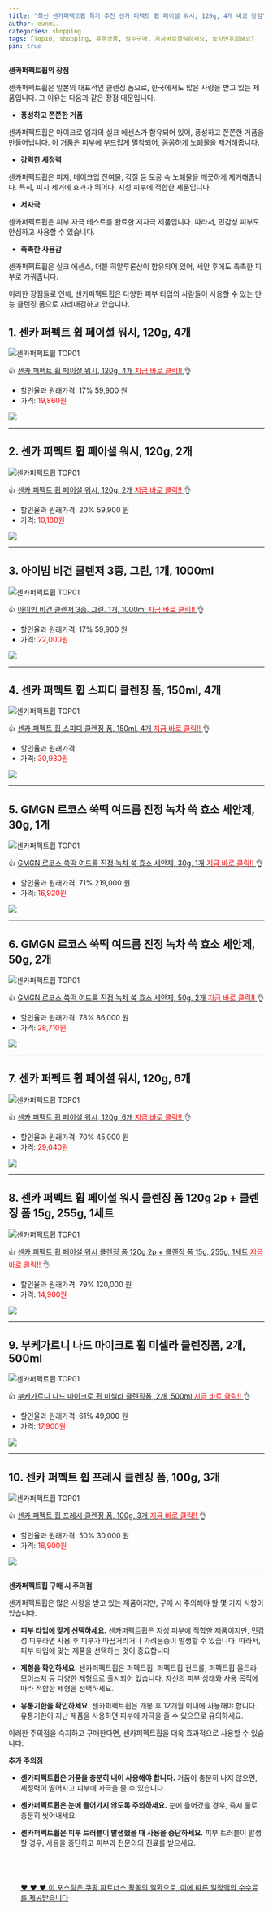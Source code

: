 ```yaml
---
title: "최신 센카퍼펙트휩 특가 추천 센카 퍼펙트 휩 페이셜 워시, 120g, 4개 비교 장점"
author: eunmi.
categories: shopping
tags: [Top10, shopping, 유행상품, 필수구매, 지금바로클릭하세요, 놓치면후회해요]
pin: true
---
```

**센카퍼펙트휩의 장점**

센카퍼펙트휩은 일본의 대표적인 클렌징 폼으로, 한국에서도 많은 사랑을 받고 있는 제품입니다. 그 이유는 다음과 같은 장점 때문입니다.

* **풍성하고 쫀쫀한 거품**

센카퍼펙트휩은 마이크로 입자의 실크 에센스가 함유되어 있어, 풍성하고 쫀쫀한 거품을 만들어냅니다. 이 거품은 피부에 부드럽게 밀착되어, 꼼꼼하게 노폐물을 제거해줍니다.

* **강력한 세정력**

센카퍼펙트휩은 피지, 메이크업 잔여물, 각질 등 모공 속 노폐물을 깨끗하게 제거해줍니다. 특히, 피지 제거에 효과가 뛰어나, 지성 피부에 적합한 제품입니다.

* **저자극**

센카퍼펙트휩은 피부 자극 테스트를 완료한 저자극 제품입니다. 따라서, 민감성 피부도 안심하고 사용할 수 있습니다.

* **촉촉한 사용감**

센카퍼펙트휩은 실크 에센스, 더블 히알루론산이 함유되어 있어, 세안 후에도 촉촉한 피부로 가꿔줍니다.

이러한 장점들로 인해, 센카퍼펙트휩은 다양한 피부 타입의 사람들이 사용할 수 있는 만능 클렌징 폼으로 자리매김하고 있습니다.

   

## 1. 센카 퍼펙트 휩 페이셜 워시, 120g, 4개

![센카퍼펙트휩 TOP01](https://thumbnail10.coupangcdn.com/thumbnails/remote/230x230ex/image/retail/images/d53d93f3-bc9d-4d1a-a8c7-d006b7124f882695727988806790552.png)


👍 [센카 퍼펙트 휩 페이셜 워시, 120g, 4개 <font color=red> 지금 바로 클릭!! </font> ](https://link.coupang.com/re/AFFSDP?lptag=AF3617701&subid=GithubCoopas&pageKey=7151226287&traceid=V0-153&itemId=19170943585&vendorItemId=86289146923) 👌 


- 할인율과 원래가격: 17%  59,900   원
- 가격: <span style='color:red'>19,860원</span>

[![](/discount_price.png)](https://link.coupang.com/re/AFFSDP?lptag=AF3617701&subid=GithubCoopas&pageKey=7151226287&traceid=V0-153&itemId=19170943585&vendorItemId=86289146923)

---


   

## 2. 센카 퍼펙트 휩 페이셜 워시, 120g, 2개

![센카퍼펙트휩 TOP01](https://thumbnail6.coupangcdn.com/thumbnails/remote/230x230ex/image/retail/images/2102734568127553-088c9ea6-7229-4341-9100-c3c5cdd7e5e0.jpg)


👍 [센카 퍼펙트 휩 페이셜 워시, 120g, 2개 <font color=red> 지금 바로 클릭!! </font> ](https://link.coupang.com/re/AFFSDP?lptag=AF3617701&subid=GithubCoopas&pageKey=7151226287&traceid=V0-153&itemId=19839595805&vendorItemId=85136092507) 👌 


- 할인율과 원래가격: 20%  59,900   원
- 가격: <span style='color:red'>10,180원</span>

[![](/discount_price.png)](https://link.coupang.com/re/AFFSDP?lptag=AF3617701&subid=GithubCoopas&pageKey=7151226287&traceid=V0-153&itemId=19839595805&vendorItemId=85136092507)

---


   

## 3. 아이빔 비건 클렌저 3종, 그린, 1개, 1000ml

![센카퍼펙트휩 TOP01](https://thumbnail8.coupangcdn.com/thumbnails/remote/230x230ex/image/vendor_inventory/0b13/8672c9282c924fd78c4ec207e0142a334f61a62e0a1a2dfa71c8186f2c72.jpg)


👍 [아이빔 비건 클렌저 3종, 그린, 1개, 1000ml <font color=red> 지금 바로 클릭!! </font> ](https://link.coupang.com/re/AFFSDP?lptag=AF3617701&subid=GithubCoopas&pageKey=7594842926&traceid=V0-153&itemId=20077329360&vendorItemId=87474804162) 👌 


- 할인율과 원래가격: 17%  59,900   원
- 가격: <span style='color:red'>22,000원</span>

[![](/discount_price.png)](https://link.coupang.com/re/AFFSDP?lptag=AF3617701&subid=GithubCoopas&pageKey=7594842926&traceid=V0-153&itemId=20077329360&vendorItemId=87474804162)

---


   

## 4. 센카 퍼펙트 휩 스피디 클렌징 폼, 150ml, 4개

![센카퍼펙트휩 TOP01](https://thumbnail9.coupangcdn.com/thumbnails/remote/230x230ex/image/retail/images/0cffa0bf-edda-4306-b5f2-0a47ad4ae5a65775316140701756727.png)


👍 [센카 퍼펙트 휩 스피디 클렌징 폼, 150ml, 4개 <font color=red> 지금 바로 클릭!! </font> ](https://link.coupang.com/re/AFFSDP?lptag=AF3617701&subid=GithubCoopas&pageKey=7263059298&traceid=V0-153&itemId=19170942339&vendorItemId=86289670157) 👌 


- 할인율과 원래가격: 
- 가격: <span style='color:red'>30,930원</span>

[![](/discount_price.png)](https://link.coupang.com/re/AFFSDP?lptag=AF3617701&subid=GithubCoopas&pageKey=7263059298&traceid=V0-153&itemId=19170942339&vendorItemId=86289670157)

---


   

## 5. GMGN 르코스 쑥떡 여드름 진정 녹차 쑥 효소 세안제, 30g, 1개

![센카퍼펙트휩 TOP01](https://thumbnail7.coupangcdn.com/thumbnails/remote/230x230ex/image/vendor_inventory/2436/9de600f4f30581f36ae76804c1eb2d13b475169af8462fd123a7094cb37d.jpg)


👍 [GMGN 르코스 쑥떡 여드름 진정 녹차 쑥 효소 세안제, 30g, 1개 <font color=red> 지금 바로 클릭!! </font> ](https://link.coupang.com/re/AFFSDP?lptag=AF3617701&subid=GithubCoopas&pageKey=7664928863&traceid=V0-153&itemId=20430443536&vendorItemId=85765913085) 👌 


- 할인율과 원래가격: 71%  219,000   원
- 가격: <span style='color:red'>16,920원</span>

[![](/discount_price.png)](https://link.coupang.com/re/AFFSDP?lptag=AF3617701&subid=GithubCoopas&pageKey=7664928863&traceid=V0-153&itemId=20430443536&vendorItemId=85765913085)

---


   

## 6. GMGN 르코스 쑥떡 여드름 진정 녹차 쑥 효소 세안제, 50g, 2개

![센카퍼펙트휩 TOP01](https://thumbnail9.coupangcdn.com/thumbnails/remote/230x230ex/image/vendor_inventory/724c/1fa6c2238eee38c06a0149ca5822ad34123658d2fa0394fe9a843fceab01.jpg)


👍 [GMGN 르코스 쑥떡 여드름 진정 녹차 쑥 효소 세안제, 50g, 2개 <font color=red> 지금 바로 클릭!! </font> ](https://link.coupang.com/re/AFFSDP?lptag=AF3617701&subid=GithubCoopas&pageKey=7664928863&traceid=V0-153&itemId=20430443384&vendorItemId=86826831364) 👌 


- 할인율과 원래가격: 78%  86,000   원
- 가격: <span style='color:red'>28,710원</span>

[![](/discount_price.png)](https://link.coupang.com/re/AFFSDP?lptag=AF3617701&subid=GithubCoopas&pageKey=7664928863&traceid=V0-153&itemId=20430443384&vendorItemId=86826831364)

---


   

## 7. 센카 퍼펙트 휩 페이셜 워시, 120g, 6개

![센카퍼펙트휩 TOP01](https://thumbnail8.coupangcdn.com/thumbnails/remote/230x230ex/image/retail/images/6daca9ee-1a32-4c52-97bf-2e342093364c7694158530565063728.png)


👍 [센카 퍼펙트 휩 페이셜 워시, 120g, 6개 <font color=red> 지금 바로 클릭!! </font> ](https://link.coupang.com/re/AFFSDP?lptag=AF3617701&subid=GithubCoopas&pageKey=7151226287&traceid=V0-153&itemId=19170943713&vendorItemId=86289147070) 👌 


- 할인율과 원래가격: 70%  45,000   원
- 가격: <span style='color:red'>29,040원</span>

[![](/discount_price.png)](https://link.coupang.com/re/AFFSDP?lptag=AF3617701&subid=GithubCoopas&pageKey=7151226287&traceid=V0-153&itemId=19170943713&vendorItemId=86289147070)

---


   

## 8. 센카 퍼펙트 휩 페이셜 워시 클렌징 폼 120g 2p + 클렌징 폼 15g, 255g, 1세트

![센카퍼펙트휩 TOP01](https://thumbnail6.coupangcdn.com/thumbnails/remote/230x230ex/image/retail/images/2023/09/11/10/3/e7ff47b3-2cba-46bf-ac29-ea912c38e374.jpg)


👍 [센카 퍼펙트 휩 페이셜 워시 클렌징 폼 120g 2p + 클렌징 폼 15g, 255g, 1세트 <font color=red> 지금 바로 클릭!! </font> ](https://link.coupang.com/re/AFFSDP?lptag=AF3617701&subid=GithubCoopas&pageKey=7225397689&traceid=V0-153&itemId=18320618668&vendorItemId=87147729799) 👌 


- 할인율과 원래가격: 79%  120,000   원
- 가격: <span style='color:red'>14,900원</span>

[![](/discount_price.png)](https://link.coupang.com/re/AFFSDP?lptag=AF3617701&subid=GithubCoopas&pageKey=7225397689&traceid=V0-153&itemId=18320618668&vendorItemId=87147729799)

---


   

## 9. 부케가르니 나드 마이크로 휩 미셀라 클렌징폼, 2개, 500ml

![센카퍼펙트휩 TOP01](https://thumbnail10.coupangcdn.com/thumbnails/remote/230x230ex/image/retail/images/4695708565134033-52278ddc-71c7-46e9-bf75-2f4234754dec.jpg)


👍 [부케가르니 나드 마이크로 휩 미셀라 클렌징폼, 2개, 500ml <font color=red> 지금 바로 클릭!! </font> ](https://link.coupang.com/re/AFFSDP?lptag=AF3617701&subid=GithubCoopas&pageKey=7227798281&traceid=V0-153&itemId=18332611418&vendorItemId=85477118454) 👌 


- 할인율과 원래가격: 61%  49,900   원
- 가격: <span style='color:red'>17,900원</span>

[![](/discount_price.png)](https://link.coupang.com/re/AFFSDP?lptag=AF3617701&subid=GithubCoopas&pageKey=7227798281&traceid=V0-153&itemId=18332611418&vendorItemId=85477118454)

---


   

## 10. 센카 퍼펙트 휩 프레시 클렌징 폼, 100g, 3개

![센카퍼펙트휩 TOP01](https://thumbnail6.coupangcdn.com/thumbnails/remote/230x230ex/image/retail/images/2023/04/13/13/0/6f293c4c-2a7d-422d-82c4-c0d865f2e535.jpg)


👍 [센카 퍼펙트 휩 프레시 클렌징 폼, 100g, 3개 <font color=red> 지금 바로 클릭!! </font> ](https://link.coupang.com/re/AFFSDP?lptag=AF3617701&subid=GithubCoopas&pageKey=7690143613&traceid=V0-153&itemId=19459667881&vendorItemId=85656229794) 👌 


- 할인율과 원래가격: 50%  30,000   원
- 가격: <span style='color:red'>18,900원</span>

[![](/discount_price.png)](https://link.coupang.com/re/AFFSDP?lptag=AF3617701&subid=GithubCoopas&pageKey=7690143613&traceid=V0-153&itemId=19459667881&vendorItemId=85656229794)

---
**센카퍼펙트휩 구매 시 주의점**

센카퍼펙트휩은 많은 사랑을 받고 있는 제품이지만, 구매 시 주의해야 할 몇 가지 사항이 있습니다.

* **피부 타입에 맞게 선택하세요.** 센카퍼펙트휩은 지성 피부에 적합한 제품이지만, 민감성 피부라면 사용 후 피부가 따끔거리거나 가려움증이 발생할 수 있습니다. 따라서, 피부 타입에 맞는 제품을 선택하는 것이 중요합니다.

* **제형을 확인하세요.** 센카퍼펙트휩은 퍼펙트휩, 퍼펙트휩 컨트롤, 퍼펙트휩 울트라 모이스처 등 다양한 제형으로 출시되어 있습니다. 자신의 피부 상태와 사용 목적에 따라 적합한 제형을 선택하세요.

* **유통기한을 확인하세요.** 센카퍼펙트휩은 개봉 후 12개월 이내에 사용해야 합니다. 유통기한이 지난 제품을 사용하면 피부에 자극을 줄 수 있으므로 유의하세요.

이러한 주의점을 숙지하고 구매한다면, 센카퍼펙트휩을 더욱 효과적으로 사용할 수 있습니다.

**추가 주의점**

* **센카퍼펙트휩은 거품을 충분히 내어 사용해야 합니다.** 거품이 충분히 나지 않으면, 세정력이 떨어지고 피부에 자극을 줄 수 있습니다.

* **센카퍼펙트휩은 눈에 들어가지 않도록 주의하세요.** 눈에 들어갔을 경우, 즉시 물로 충분히 씻어내세요.

* **센카퍼펙트휩은 피부 트러블이 발생했을 때 사용을 중단하세요.** 피부 트러블이 발생할 경우, 사용을 중단하고 피부과 전문의의 진료를 받으세요.<br><br><br><br><br> [ ❤ ❤ ❤ 이 포스팅은 쿠팡 파트너스 활동의 일환으로, 이에 따른 일정액의 수수료를 제공받습니다](https://link.coupang.com/a/bcEFyh)